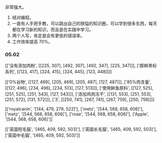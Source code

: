 
非常强大。  
1. 结对编程。
2. 一直有人手把手教，可以跳出自己的狭隘的知识圈，可以学到很多东西，每天都在学习新的知识，而且是在实践中学习。
3. 两个人写，肯定是会有更低的错误率。   
4. 工作效率提高 70%。   



### 05.02

[['没有添加肉粉', [[225, 307], [492, 307], [492, 347], [225, 347]]], ['醇粹黑标系列', [[123, 417], [324, 415], [324, 445], [123, 448]]]]

[['0%谷物', [[127, 469], [205, 469], [205, 487], [127, 487]]], ['85%肉含量', [[127, 496], [234, 496], [234, 513], [127, 513]]], ['使用鲜鱼原料', [[127, 525], [251, 525], [251, 543], [127, 543]]], ['添加鸡肉冻干', [[131, 553], [251, 553], [251, 572], [131, 572]]], ['3', [[250, 741], [267, 741], [267, 759], [250, 759]]]]

[['royalcanin', '[144, 479, 279, 522]'], ['metz', '[544, 568, 658, 606]'], ['metz', '[544, 568, 658, 606]'], ['rose', '[544, 568, 658, 606]'], ['Apple', '[544, 568, 658, 606]']]  

[['英国短毛猫', '[465, 409, 592, 503]'], ['英国长毛猫', '[465, 409, 592, 503]'], ['英国中毛猫', '[465, 409, 592, 503]']]
